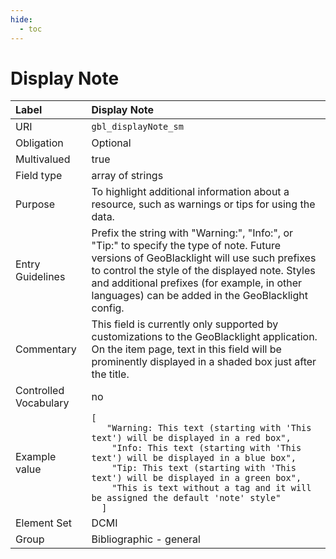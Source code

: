 ```yaml
---
hide:
  - toc
---
```


# Display Note

| Label                 | Display Note            |
|:----------------------|:------------------------|
| URI                   | `gbl_displayNote_sm`    |
| Obligation            | Optional                |
| Multivalued           | true                    |
| Field type            | array of strings        |
| Purpose               | To highlight additional information about a resource, such as warnings or tips for using the data. |
| Entry Guidelines      | Prefix the string with "Warning:", "Info:", or "Tip:" to specify the type of note.  Future versions of GeoBlacklight will use such prefixes to control the style of the displayed note.  Styles and additional prefixes (for example, in other languages) can be added in the GeoBlacklight config. |
| Commentary            | This field is currently only supported by customizations to the GeoBlacklight application.  On the item page, text in this field will be prominently displayed in a shaded box just after the title. |
| Controlled Vocabulary | no                      |
| Example value         | ```[```<br>```   "Warning: This text (starting with 'This text') will be displayed in a red box",```<br>```    "Info: This text (starting with 'This text') will be displayed in a blue box",```<br>```    "Tip: This text (starting with 'This text') will be displayed in a green box",```<br>```    "This is text without a tag and it will be assigned the default 'note' style"```<br>```  ]``` |
| Element Set           | DCMI                    |
| Group                 | Bibliographic - general |

